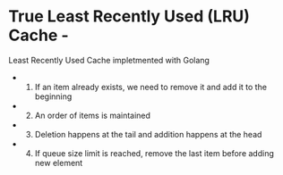 # True Least Recently Used (LRU) Cache -
Least Recently Used Cache impletmented with Golang

- 1. If an item already exists, we need to remove it and add it to the beginning
- 2. An order of items is maintained
- 3. Deletion happens at the tail and addition happens at the head
- 4. If queue size limit is reached, remove the last item before adding new element
